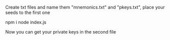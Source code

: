 Create txt files and name them "mnemonics.txt" and "pkeys.txt", place your seeds to the first one

npm i
node index.js

Now you can get your private keys in the second file
